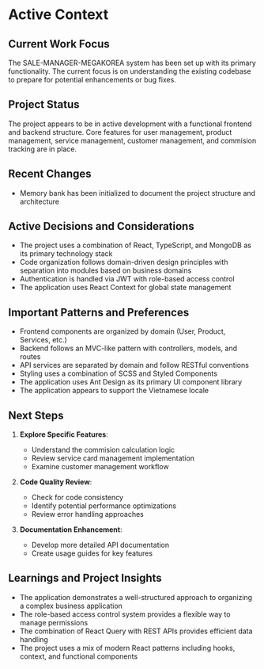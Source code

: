 # Active Context

## Current Work Focus

The SALE-MANAGER-MEGAKOREA system has been set up with its primary functionality. The current focus is on understanding the existing codebase to prepare for potential enhancements or bug fixes.

## Project Status

The project appears to be in active development with a functional frontend and backend structure. Core features for user management, product management, service management, customer management, and commision tracking are in place.

## Recent Changes

- Memory bank has been initialized to document the project structure and architecture

## Active Decisions and Considerations

- The project uses a combination of React, TypeScript, and MongoDB as its primary technology stack
- Code organization follows domain-driven design principles with separation into modules based on business domains
- Authentication is handled via JWT with role-based access control
- The application uses React Context for global state management

## Important Patterns and Preferences

- Frontend components are organized by domain (User, Product, Services, etc.)
- Backend follows an MVC-like pattern with controllers, models, and routes
- API services are separated by domain and follow RESTful conventions
- Styling uses a combination of SCSS and Styled Components
- The application uses Ant Design as its primary UI component library
- The application appears to support the Vietnamese locale

## Next Steps

1. **Explore Specific Features**:

   - Understand the commision calculation logic
   - Review service card management implementation
   - Examine customer management workflow

2. **Code Quality Review**:

   - Check for code consistency
   - Identify potential performance optimizations
   - Review error handling approaches

3. **Documentation Enhancement**:
   - Develop more detailed API documentation
   - Create usage guides for key features

## Learnings and Project Insights

- The application demonstrates a well-structured approach to organizing a complex business application
- The role-based access control system provides a flexible way to manage permissions
- The combination of React Query with REST APIs provides efficient data handling
- The project uses a mix of modern React patterns including hooks, context, and functional components
